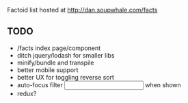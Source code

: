 Factoid list hosted at http://dan.soupwhale.com/facts

## TODO
* /facts index page/component
* ditch jquery/lodash for smaller libs
* minify/bundle and transpile
* better mobile support
* better UX for toggling reverse sort
* auto-focus filter <input> when shown
* redux?
